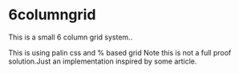 # 6columngrid
This is a small 6 column grid system..

This is using palin css and % based grid
Note this is not a full proof solution.Just an implementation inspired by some article.
